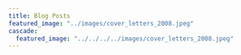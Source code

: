 ```yaml
---
title: Blog Posts
featured_image: "../images/cover_letters_2008.jpeg"
cascade:
  featured_image: "../../../../images/cover_letters_2008.jpeg"
---
```

